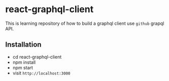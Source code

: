# react-graphql-client

This is learning repository of how to build a graphql client use `github` grapql API.

## Installation

* cd react-graphql-client
* npm install
* npm start
* visit `http://localhost:3000`
